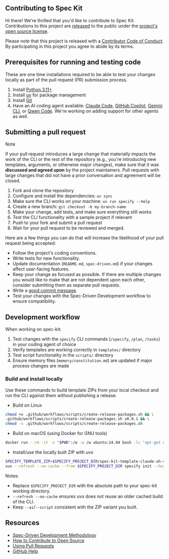 ## Contributing to Spec Kit

Hi there! We're thrilled that you'd like to contribute to Spec Kit. Contributions to this project are [released](https://help.github.com/articles/github-terms-of-service/#6-contributions-under-repository-license) to the public under the [project's open source license](LICENSE).

Please note that this project is released with a [Contributor Code of Conduct](CODE_OF_CONDUCT.md). By participating in this project you agree to abide by its terms.

## Prerequisites for running and testing code

These are one time installations required to be able to test your changes locally as part of the pull request (PR) submission process.

1. Install [Python 3.11+](https://www.python.org/downloads/)
1. Install [uv](https://docs.astral.sh/uv/) for package management
1. Install [Git](https://git-scm.com/downloads)
1. Have an AI coding agent available: [Claude Code](https://www.anthropic.com/claude-code), [GitHub Copilot](https://code.visualstudio.com/), [Gemini CLI](https://github.com/google-gemini/gemini-cli), or [Qwen Code](https://github.com/QwenLM/qwen-code). We're working on adding support for other agents as well.

## Submitting a pull request

>[!NOTE]
>If your pull request introduces a large change that materially impacts the work of the CLI or the rest of the repository (e.g., you're introducing new templates, arguments, or otherwise major changes), make sure that it was **discussed and agreed upon** by the project maintainers. Pull requests with large changes that did not have a prior conversation and agreement will be closed.

1. Fork and clone the repository
1. Configure and install the dependencies: `uv sync`
1. Make sure the CLI works on your machine: `uv run specify --help`
1. Create a new branch: `git checkout -b my-branch-name`
1. Make your change, add tests, and make sure everything still works
1. Test the CLI functionality with a sample project if relevant
1. Push to your fork and submit a pull request
1. Wait for your pull request to be reviewed and merged.

Here are a few things you can do that will increase the likelihood of your pull request being accepted:

- Follow the project's coding conventions.
- Write tests for new functionality.
- Update documentation (`README.md`, `spec-driven.md`) if your changes affect user-facing features.
- Keep your change as focused as possible. If there are multiple changes you would like to make that are not dependent upon each other, consider submitting them as separate pull requests.
- Write a [good commit message](http://tbaggery.com/2008/04/19/a-note-about-git-commit-messages.html).
- Test your changes with the Spec-Driven Development workflow to ensure compatibility.

## Development workflow

When working on spec-kit:

1. Test changes with the `specify` CLI commands (`/specify`, `/plan`, `/tasks`) in your coding agent of choice
2. Verify templates are working correctly in `templates/` directory
3. Test script functionality in the `scripts/` directory
4. Ensure memory files (`memory/constitution.md`) are updated if major process changes are made

### Build and install locally

Use these commands to build template ZIPs from your local checkout and run the CLI against them without publishing a release.

- Build on Linux

```bash
chmod +x .github/workflows/scripts/create-release-packages.sh && \
.github/workflows/scripts/create-release-packages.sh v0.0.1 && \
chmod -x .github/workflows/scripts/create-release-packages.sh
```

- Build on macOS (using Docker for GNU tools)

```bash
docker run --rm -it -v "$PWD":/w -w /w ubuntu:24.04 bash -lc "apt-get update && apt-get install -y zip && chmod +x .github/workflows/scripts/create-release-packages.sh && .github/workflows/scripts/create-release-packages.sh v0.0.1 && chmod -x .github/workflows/scripts/create-release-packages.sh"
```

- Install/use the locally built ZIP with uvx

```bash
SPECIFY_TEMPLATE_ZIP=$SPECIFY_PROJECT_DIR/spec-kit-template-claude-sh-v0.0.1.zip \
uvx --refresh --no-cache --from $SPECIFY_PROJECT_DIR specify init --here --ai claude --script sh --ignore-agent-tools
```

Notes:
- Replace `$SPECIFY_PROJECT_DIR` with the absolute path to your spec-kit working directory.
- `--refresh --no-cache` ensures uvx does not reuse an older cached build of the CLI.
- Keep `--ai`/`--script` consistent with the ZIP variant you built.

## Resources

- [Spec-Driven Development Methodology](./spec-driven.md)
- [How to Contribute to Open Source](https://opensource.guide/how-to-contribute/)
- [Using Pull Requests](https://help.github.com/articles/about-pull-requests/)
- [GitHub Help](https://help.github.com)
